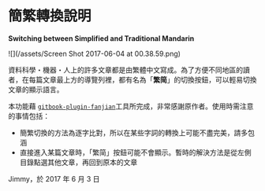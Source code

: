 # 簡繁轉換說明

**Switching between Simplified and Traditional Mandarin**

![](/assets/Screen Shot 2017-06-04 at 00.38.59.png)

資料科學・機器・人上的許多文章都是由繁體中文寫成。為了方便不同地區的讀者，在每篇文章最上方的導覽列裡，都有名為「**繁简**」的切換按鈕，可以輕易切換文章的顯示語言。

本功能藉 [`gitbook-plugin-fanjian`](https://www.npmjs.com/package/gitbook-plugin-fanjian)工具所完成，非常感謝原作者。使用時需注意的事情包括：

* 簡繁切換的方法為逐字比對，所以在某些字詞的轉換上可能不盡完美，請多包涵
* 直接進入某篇文章時，「繁简」按鈕可能不會顯示。暫時的解決方法是從左側目錄點選其他文章，再回到原本的文章

Jimmy，於 2017 年 6 月 3 日

